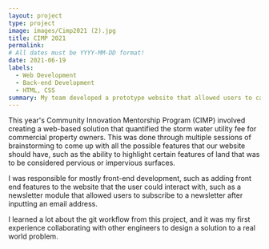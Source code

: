 ```yaml
---
layout: project
type: project
image: images/Cimp2021 (2).jpg
title: CIMP 2021
permalink: 
# All dates must be YYYY-MM-DD format!
date: 2021-06-19
labels:
  - Web Development
  - Back-end Development
  - HTML, CSS
summary: My team developed a prototype website that allowed users to calculate the storm water utility property of various properties on the island of Oahu.
---
```



This year's Community Innovation Mentorship Program (CIMP) involved creating a web-based solution that quantified the storm water utility fee for commercial property owners. This 
was done through multiple sessions of brainstorming to come up with all the possible features that our website should have, such as the ability to highlight certain features of land that was to be considered pervious or impervious surfaces. 

I was responsible for mostly front-end development, such as adding front end features to the website that the user could interact with, such as a newsletter module that allowed users to subscribe to a newsletter after inputting an email address.

I learned a lot about the git workflow from this project, and it was my first experience collaborating with other engineers to design a solution to a real world problem.




